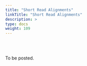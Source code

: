 ```yaml
---
title: "Short Read Alignments"
linkTitle: "Short Read Alignments"
description: >
type: docs
weight: 109
---
```


<br></br>

To be posted.




